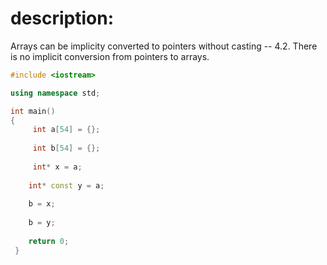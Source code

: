 # description: 
 Arrays can be implicity converted to pointers without casting -- 4.2.  There is no implicit conversion from pointers to arrays.
```C++ runnable
#include <iostream>

using namespace std;

int main()
{
     int a[54] = {};
 
     int b[54] = {};
 
     int* x = a;
 
    int* const y = a;
 
    b = x;
 
    b = y;
 
    return 0;
 } 
```

